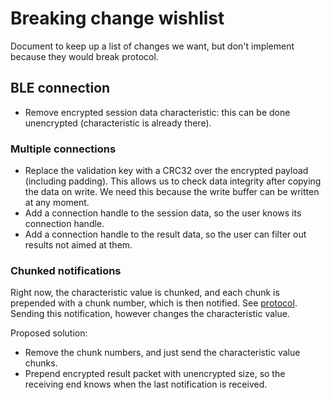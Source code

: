 # Breaking change wishlist
Document to keep up a list of changes we want, but don't implement because they would break protocol.


## BLE connection

- Remove encrypted session data characteristic: this can be done unencrypted (characteristic is already there).

### Multiple connections
- Replace the validation key with a CRC32 over the encrypted payload (including padding). This allows us to check data integrity after copying the data on write. We need this because the write buffer can be written at any moment.
- Add a connection handle to the session data, so the user knows its connection handle.
- Add a connection handle to the result data, so the user can filter out results not aimed at them.

### Chunked notifications
Right now, the characteristic value is chunked, and each chunk is prepended with a chunk number, which is then notified.
See [protocol](PROTOCOL.md#multipart-notification-packet).
Sending this notification, however changes the characteristic value.

Proposed solution:
- Remove the chunk numbers, and just send the characteristic value chunks.
- Prepend encrypted result packet with unencrypted size, so the receiving end knows when the last notification is received.
